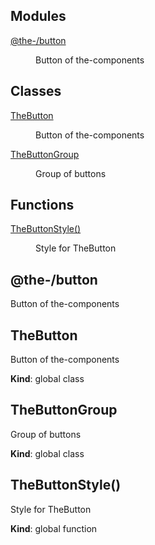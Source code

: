 <!--- Code generated by @the-/script-doc. DO NOT EDIT. -->

## Modules

<dl>
<dt><a href="#module_@the-/button">@the-/button</a></dt>
<dd><p>Button of the-components</p>
</dd>
</dl>

## Classes

<dl>
<dt><a href="#TheButton">TheButton</a></dt>
<dd><p>Button of the-components</p>
</dd>
<dt><a href="#TheButtonGroup">TheButtonGroup</a></dt>
<dd><p>Group of buttons</p>
</dd>
</dl>

## Functions

<dl>
<dt><a href="#TheButtonStyle">TheButtonStyle()</a></dt>
<dd><p>Style for TheButton</p>
</dd>
</dl>

<a name="module_@the-/button"></a>

## @the-/button
Button of the-components

<a name="TheButton"></a>

## TheButton
Button of the-components

**Kind**: global class  
<a name="TheButtonGroup"></a>

## TheButtonGroup
Group of buttons

**Kind**: global class  
<a name="TheButtonStyle"></a>

## TheButtonStyle()
Style for TheButton

**Kind**: global function  
